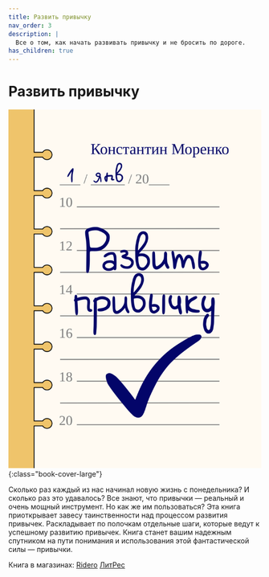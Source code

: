 ```yaml
---
title: Развить привычку
nav_order: 3
description: |
  Все о том, как начать развивать привычку и не бросить по дороге.
has_children: true
---
```


# Развить привычку

![Обложка](cover.png){:class="book-cover-large"}

Сколько раз каждый из нас начинал новую жизнь с понедельника?  И
сколько раз это удавалось?  Все знают, что привычки — реальный и очень
мощный инструмент.  Но как же им пользоваться?  Эта книга приоткрывает
завесу таинственности над процессом развития привычек.  Раскладывает
по полочкам отдельные шаги, которые ведут к успешному развитию
привычек.  Книга станет вашим надежным спутником на пути понимания и
использования этой фантастической силы — привычки.

Книга в магазинах:
[Ridero](https://ridero.ru/books/razvit_privychku/)
[ЛитРес](http://www.litres.ru/konstantin-morenko/razvit-privychku/)
